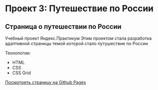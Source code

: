 # Проект 3: Путешествие по России

## Страница о путешествии по России

Учебный проект Яндекс.Практикум
Этим проектом стала разработка адаптивной страницы темой которой стало путушествие по России

Технологии:

- HTML
- CSS
- CSS Grid

[Посмотреть страницу на Github Pages](https://weeks6.github.io/russian-travel)
